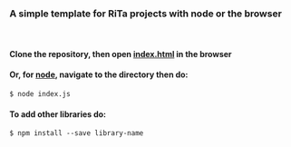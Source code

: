 ### A simple template for RiTa projects with node or the browser

<br>

#### Clone the repository, then open [index.html](https://github.com/dhowe/rita-template/blob/master/index.html) in the browser


#### Or, for [node](https://nodejs.org/en/), navigate to the directory then do:

    $ node index.js
    

#### To add other libraries do:

    $ npm install --save library-name
